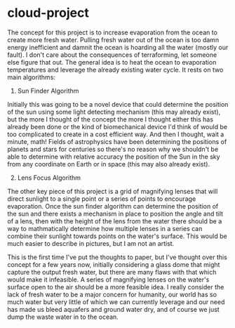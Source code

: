# cloud-project
The concept for this project is to increase evaporation from the ocean to create more fresh water. Pulling fresh water out of the ocean is too damn energy inefficient and damnit the ocean is hoarding all the water (mostly our fault). I don't care about the consequences of terraforming, let someone else figure that out. The general idea is to heat the ocean to evaporation temperatures and leverage the already existing water cycle. It rests on two main algorithms:
  
1. Sun Finder Algorithm

  Initially this was going to be a novel device that could determine the position of the sun using some light detecting mechanism (this may already exist), but the more I thought of the concept the more I thought either this has already been done or the kind of biomechanical device I'd think of would be too complicated to create in a cost efficient way. And then I thought, wait a minute, math! Fields of astrophysics have been determining the positions of planets and stars for centuries so there's no reason why we shouldn't be able to determine with relative accuracy the position of the Sun in the sky from any coordinate on Earth or in space (this may also already exist).

2. Lens Focus Algorithm

  The other key piece of this project is a grid of magnifying lenses that will direct sunlight to a single point or a series of points to encourage evaporation. Once the sun finder algorithm can determine the position of the sun and there exists a mechanism in place to position the angle and tilt of a lens, then with the height of the lens from the water there should be a way to mathmatically determine how multiple lenses in a series can combine their sunlight towards points on the water's surface. This would be much easier to describe in pictures, but I am not an artist.

This is the first time I've put the thoughts to paper, but I've thought over this concept for a few years now, initially considering a glass dome that might capture the output fresh water, but there are many flaws with that which would make it infeasible. A series of magnifying lenses on the water's surface open to the air should be a more feasible idea. I really consider the lack of fresh water to be a major concern for humanity, our world has so much water but very little of which we can currently leverage and our need has made us bleed aquafers and ground water dry, and of course we just dump the waste water in to the ocean.
